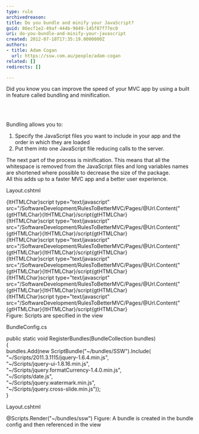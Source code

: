 ```yaml
---
type: rule
archivedreason: 
title: Do you bundle and minify your JavaScript?
guid: 86ecf1e2-49af-444b-9849-145f87f77ec0
uri: do-you-bundle-and-minify-your-javascript
created: 2012-07-18T17:35:19.0000000Z
authors:
- title: Adam Cogan
  url: https://ssw.com.au/people/adam-cogan
related: []
redirects: []

---
```



<p>Did you know you can improve the speed of your MVC app by using a built in feature called bundling and minification.</p>
<br><excerpt class='endintro'></excerpt><br>
<p>Bundling allows you to&#58;</p>
<ol>
<li>Specify the JavaScript files you want to include in your app and the order in which they are loaded </li>
<li>Put them into one JavaScript file reducing calls to the server. </li>
</ol>
<p>The next part of the process is minification. This means that all the whitespace is removed from the JavaScript files and long variables names are shortened where possible to decrease the size of the package.<br>
All this adds up to a faster MVC app and a better user experience.</p>

<span class="ms-rteCustom-CodeArea">
<p>Layout.cshtml</p>
{ltHTMLChar}script type=&quot;text/javascript&quot; src=&quot;/SoftwareDevelopment/RulesToBetterMVC/Pages/@Url.Content(&quot;{gtHTMLChar}{ltHTMLChar}/script{gtHTMLChar}<br> 
{ltHTMLChar}script type=&quot;text/javascript&quot; src=&quot;/SoftwareDevelopment/RulesToBetterMVC/Pages/@Url.Content(&quot;{gtHTMLChar}{ltHTMLChar}/script{gtHTMLChar}<br> 
{ltHTMLChar}script type=&quot;text/javascript&quot; src=&quot;/SoftwareDevelopment/RulesToBetterMVC/Pages/@Url.Content(&quot;{gtHTMLChar}{ltHTMLChar}/script{gtHTMLChar}<br>  
{ltHTMLChar}script type=&quot;text/javascript&quot; src=&quot;/SoftwareDevelopment/RulesToBetterMVC/Pages/@Url.Content(&quot;{gtHTMLChar}{ltHTMLChar}/script{gtHTMLChar}<br> 
{ltHTMLChar}script type=&quot;text/javascript&quot; src=&quot;/SoftwareDevelopment/RulesToBetterMVC/Pages/@Url.Content(&quot;{gtHTMLChar}{ltHTMLChar}/script{gtHTMLChar}<br> 
{ltHTMLChar}script type=&quot;text/javascript&quot; src=&quot;/SoftwareDevelopment/RulesToBetterMVC/Pages/@Url.Content(&quot;{gtHTMLChar}{ltHTMLChar}/script{gtHTMLChar}<br> 
</span>
<span class="ms-rteCustom-FigureBad">Figure&#58; Scripts are specified in the view</span>


<span class="ms-rteCustom-CodeArea">
<p>BundleConfig.cs</p>
public static void RegisterBundles(BundleCollection bundles)<br> 
        &#123;<br> 
            bundles.Add(new ScriptBundle(&quot;~/bundles/SSW&quot;).Include(<br> 
                        &quot;~/Scripts/2011.3.1115/jquery-1.6.4.min.js&quot;, <br> 
                        &quot;~/Scripts/jquery-ui-1.8.16.min.js&quot;,<br> 
                        &quot;~/Scripts/jquery.formatCurrency-1.4.0.min.js&quot;,<br> 
                        &quot;~/Scripts/date.js&quot;,<br> 
                        &quot;~/Scripts/jquery.watermark.min.js&quot;,<br> 
                        &quot;~/Scripts/jquery.cross-slide.min.js&quot;));<br> 
        &#125;<br> 
 
<p>Layout.cshtml</p>
@Scripts.Render(&quot;~/bundles/ssw&quot;)
</span>
<span class="ms-rteCustom-FigureGood">Figure&#58; A bundle is created in the bundle config and then referenced in the view</span>




